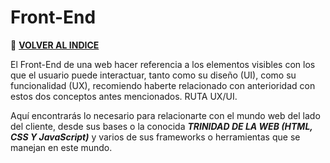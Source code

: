 # Front-End

🚀 **[VOLVER AL INDICE](https://github.com/guides4all/G4A-Rutas)**

El Front-End de una web hacer referencia a los elementos visibles con los que el usuario puede interactuar, tanto como su diseño (UI), como su funcionalidad (UX), recomiendo haberte relacionado con anterioridad con estos dos conceptos antes mencionados. RUTA UX/UI.

Aquí encontrarás lo necesario para relacionarte con el mundo web del lado del cliente, desde sus bases o la conocida ***TRINIDAD DE LA WEB (HTML, CSS Y JavaScript)*** y varios de sus frameworks o herramientas que se manejan en este mundo.
